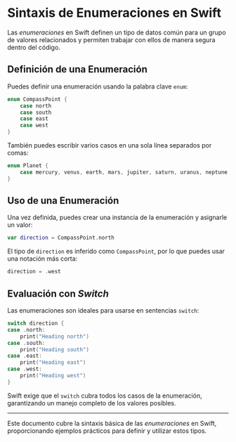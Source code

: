 # Sintaxis de Enumeraciones en Swift

Las *enumeraciones* en Swift definen un tipo de datos común para un grupo de valores relacionados y permiten trabajar con ellos de manera segura dentro del código.

## Definición de una Enumeración

Puedes definir una enumeración usando la palabra clave `enum`:

```swift
enum CompassPoint {
    case north
    case south
    case east
    case west
}
```

También puedes escribir varios casos en una sola línea separados por comas:

```swift
enum Planet {
    case mercury, venus, earth, mars, jupiter, saturn, uranus, neptune
}
```

## Uso de una Enumeración

Una vez definida, puedes crear una instancia de la enumeración y asignarle un valor:

```swift
var direction = CompassPoint.north
```

El tipo de `direction` es inferido como `CompassPoint`, por lo que puedes usar una notación más corta:

```swift
direction = .west
```

## Evaluación con *Switch*

Las enumeraciones son ideales para usarse en sentencias `switch`:

```swift
switch direction {
case .north:
    print("Heading north")
case .south:
    print("Heading south")
case .east:
    print("Heading east")
case .west:
    print("Heading west")
}
```

Swift exige que el `switch` cubra todos los casos de la enumeración, garantizando un manejo completo de los valores posibles.

---

Este documento cubre la sintaxis básica de las *enumeraciones* en Swift, proporcionando ejemplos prácticos para definir y utilizar estos tipos.
